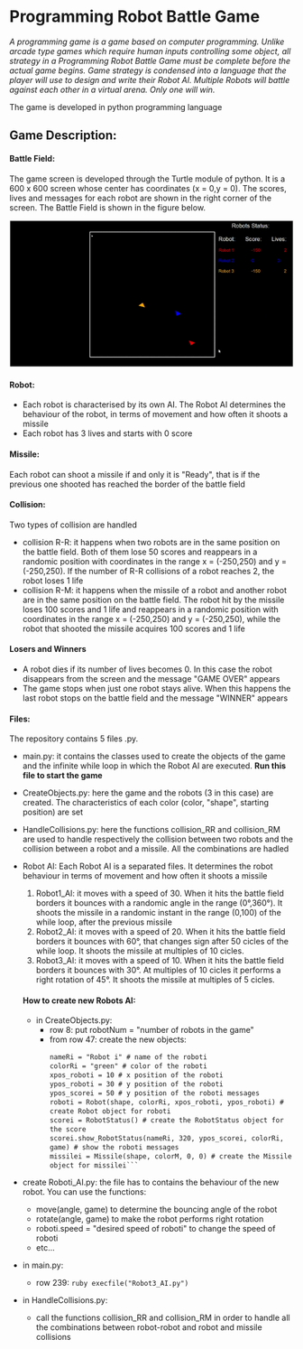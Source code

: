# Programming Robot Battle Game

*A programming game is a game based on computer programming. Unlike arcade type games which require human inputs controlling some object, all strategy in a Programming Robot Battle Game must be complete before the actual game begins. Game strategy is condensed into a language that the player will use to design and write their Robot AI.  Multiple Robots will battle against each other in a virtual arena. Only one will win.*

The game is developed in python programming language

## Game Description:
#### Battle Field:
The game screen is developed through the Turtle module of python. It is a 600 x 600 screen whose center has coordinates (x = 0,y = 0). The scores, lives and messages for each robot are shown in the right corner of the screen. The Battle Field is shown in the figure below.


![](Robots.gif)

#### Robot:
- Each robot is characterised by its own AI. The Robot AI determines the behaviour of the robot, in terms of movement and how often it shoots a missile
- Each robot has 3 lives and starts with 0 score

#### Missile:
Each robot can shoot a missile if and only it is "Ready", that is if the previous one shooted has reached the border of the battle field

#### Collision:
Two types of collision are handled
- collision R-R: it happens when two robots are in the same position on the battle field. Both of them lose 50 scores and reappears in a randomic position with coordinates in the range x = (-250,250) and y = (-250,250). If the number of R-R collisions of a robot reaches 2, the robot loses 1 life
- collision R-M: it happens when the missile of a robot and another robot are in the same position on the battle field. The robot hit by the missile loses 100 scores and 1 life and reappears in a randomic position with coordinates in the range x = (-250,250) and y = (-250,250), while the robot that shooted the missile acquires 100 scores and 1 life

#### Losers and Winners
- A robot dies if its number of lives becomes 0. In this case the robot disappears from the screen and the message "GAME OVER" appears
- The game stops when just one robot stays alive. When this happens the last robot stops on the battle field and the message "WINNER" appears

#### Files:
The repository contains 5 files .py. 
- main.py: it contains the classes used to create the objects of the game and the infinite while loop in which the Robot AI are executed. **Run this file to start the game**
- CreateObjects.py: here the game and the robots (3 in this case) are created. The characteristics of each color (color, "shape", starting position) are set
- HandleCollisions.py: here the functions collision_RR and collision_RM are used to handle respectively the collision between two robots and the collision between a robot and a missile. All the combinations are hadled
- Robot AI: Each Robot AI is a separated files. It determines the robot behaviour in terms of movement and how often it shoots a missile
  1. Robot1_AI: it moves with a speed of 30. When it hits the battle field borders it bounces with a randomic angle in the range (0°,360°). It shoots the missile in a randomic instant in the range (0,100) of the while loop, after the previous missile 
  2. Robot2_AI: it moves with a speed of 20. When it hits the battle field borders it bounces with 60°, that changes sign after 50 cicles of the while loop. It shoots the missile at multiples of 10 cicles.
  3. Robot3_AI: it moves with a speed of 10. When it hits the battle field borders it bounces with 30°. At multiples of 10 cicles it performs a right rotation of 45°. It shoots the missile at multiples of 5 cicles.
  
  #### How to create new Robots AI:
  - in CreateObjects.py: 
    - row 8: put robotNum = "number of robots in the game"
    - from row 47: create the new objects:
      ```# Create Robot i
      nameRi = "Robot i" # name of the roboti
      colorRi = "green" # color of the roboti
      xpos_roboti = 10 # x position of the roboti
      ypos_roboti = 30 # y position of the roboti
      ypos_scorei = 50 # y position of the roboti messages 
      roboti = Robot(shape, colorRi, xpos_roboti, ypos_roboti) # create Robot object for roboti
      scorei = RobotStatus() # create the RobotStatus object for the score
      scorei.show_RobotStatus(nameRi, 320, ypos_scorei, colorRi, game) # show the roboti messages
      missilei = Missile(shape, colorM, 0, 0) # create the Missile object for missilei```
- create Roboti_AI.py: the file has to contains the behaviour of the new robot. You can use the functions:
  - move(angle, game) to determine the bouncing angle of the robot
  - rotate(angle, game) to make the robot performs right rotation
  - roboti.speed = "desired speed of roboti" to change the speed of roboti
  - etc...
  
- in main.py:
  - row 239: ```ruby execfile("Robot3_AI.py")```
- in HandleCollisions.py:
  - call the functions collision_RR and collision_RM in order to handle all the combinations between robot-robot and robot and missile collisions

